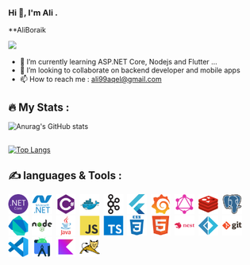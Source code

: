 ### Hi 👋, I'm Ali .


**AliBoraik

<img src="https://komarev.com/ghpvc/?username=AliBoraik&label=Views&color=blue&style=plastic" />

- 🌱 I’m currently learning ASP.NET Core, Nodejs and Flutter ...
- 🔭 I’m looking to collaborate on backend developer and mobile apps
- 📫 How to reach me : ali99aqel@gmail.com


## :fire: My Stats :

![Anurag's GitHub stats](https://github-readme-stats.vercel.app/api?username=AliBoraik&show_icons=true&theme=radical)

##  
[![Top Langs](https://github-readme-stats.vercel.app/api/top-langs/?username=AliBoraik&layout=compact&theme=vision-friendly-dark)](https://github.com/anuraghazra/github-readme-stats)
 
 ##  :writing_hand: languages & Tools :

<div>
 <img src="https://github.com/devicons/devicon/blob/master/icons/dotnetcore/dotnetcore-original.svg" title="dotnetcore"  alt="dotnetcore"width="40"height="40"/>&nbsp;
 <img src="https://github.com/devicons/devicon/blob/master/icons/dot-net/dot-net-plain-wordmark.svg" title="dot-net"  alt="dot-net" width="40" height="40"/>&nbsp;
 <img src="https://github.com/devicons/devicon/blob/master/icons/csharp/csharp-plain.svg" title="dcsharp"  alt="csharp" width="40" height="40"/>&nbsp;
 <img src="https://github.com/devicons/devicon/blob/master/icons/docker/docker-original.svg" title="docker"  alt="docker"width="40"height="40"/>&nbsp;
 <img src="https://github.com/devicons/devicon/blob/master/icons/apachekafka/apachekafka-original.svg" title="kafka"  alt="kafka"width="40"height="40"/>&nbsp;
 <img src="https://github.com/devicons/devicon/blob/master/icons/flutter/flutter-original.svg" title="flutter"  alt="fluter"width="40"height="40"/>&nbsp;
 <img src="https://github.com/devicons/devicon/blob/master/icons/grafana/grafana-original.svg" title="grafana"  alt="grafana"width="40"height="40"/>&nbsp;
 <img src="https://github.com/devicons/devicon/blob/master/icons/graphql/graphql-plain.svg" title="graphql"  alt="graphql"width="40"height="40"/>&nbsp;
 <img src="https://github.com/devicons/devicon/blob/master/icons/redis/redis-original.svg" title="redis"  alt="redis"width="40"height="40"/>&nbsp;
 <img src="https://github.com/devicons/devicon/blob/master/icons/postgresql/postgresql-original.svg" title="Postgresql"  alt="Postgresql" width="40" height="40"/>&nbsp;
 <img src="https://github.com/devicons/devicon/blob/master/icons/dart/dart-original.svg" title="dart"  alt="dart"width="40"height="40"/>&nbsp;
 <img src="https://github.com/devicons/devicon/blob/master/icons/nodejs/nodejs-original-wordmark.svg" title="NodeJS" alt="NodeJS" width="40" height="40"/>&nbsp;
  <img src="https://github.com/devicons/devicon/blob/master/icons/java/java-original-wordmark.svg" title="Java" alt="Java" width="40" height="40"/>&nbsp;
   <img src="https://github.com/devicons/devicon/blob/master/icons/javascript/javascript-original.svg" title="JavaScript" alt="JavaScript" width="40"height="40"/>&nbsp;
  <img src="https://github.com/devicons/devicon/blob/master/icons/typescript/typescript-original.svg" title="TypeScript" alt="JavaScript" width="40"height="40"/>&nbsp;
  <img src="https://github.com/devicons/devicon/blob/master/icons/css3/css3-plain-wordmark.svg"  title="CSS3" alt="CSS" width="40" height="40"/>&nbsp;
  <img src="https://github.com/devicons/devicon/blob/master/icons/html5/html5-original.svg" title="HTML5" alt="HTML" width="40" height="40"/>&nbsp;
   <img src="https://github.com/devicons/devicon/blob/master/icons/nestjs/nestjs-plain-wordmark.svg" title="nestjs"  alt="nestjs" width="40" height="40"/>&nbsp;
   <img src="https://github.com/devicons/devicon/blob/master/icons/fsharp/fsharp-original.svg" title="fsharp"  alt="fsharp" width="40" height="40"/>&nbsp;
    <img src="https://github.com/devicons/devicon/blob/master/icons/git/git-original-wordmark.svg" title="Git" **alt="Git" width="40" height="40"/>
   <img src="https://github.com/devicons/devicon/blob/master/icons/vscode/vscode-original.svg" title="vscode"  alt="vscode" width="40" height="40"/>&nbsp;
  <img src="https://github.com/devicons/devicon/blob/master/icons/androidstudio/androidstudio-original.svg" title="androidstudio"  alt="androidstudio" width="40" height="40"/>&nbsp;
  <img src="https://github.com/devicons/devicon/blob/master/icons/kotlin/kotlin-original.svg" title="kotlin"  alt="kotlin" width="40" height="40"/>&nbsp;
  <img src="https://github.com/devicons/devicon/blob/master/icons/tomcat/tomcat-original.svg" title="tomcat"  alt="tomcat" width="40" height="40"/>&nbsp;

</div>
